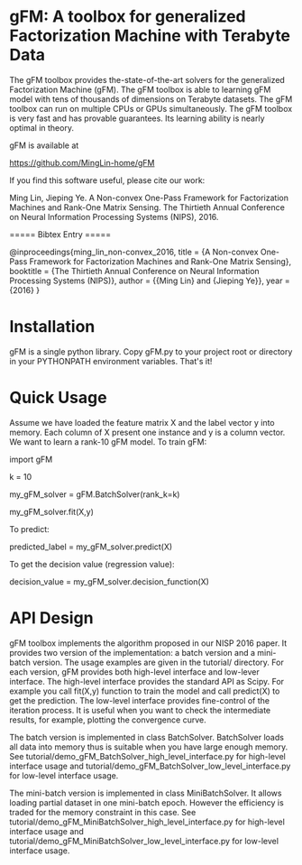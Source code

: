# gFM: A toolbox for generalized Factorization Machine with Terabyte Data #

The gFM toolbox provides the-state-of-the-art solvers for the generalized Factorization Machine (gFM). The gFM toolbox is able to learning gFM model with tens of thousands of dimensions on Terabyte datasets. The gFM toolbox can run on multiple CPUs or GPUs simultaneously. The gFM toolbox is very fast and has provable guarantees. Its learning ability is nearly optimal in theory.

gFM is available at

https://github.com/MingLin-home/gFM

If you find this software useful, please cite our work:

Ming Lin, Jieping Ye. A Non-convex One-Pass Framework for Factorization Machines and Rank-One Matrix Sensing. The Thirtieth Annual Conference on Neural Information Processing Systems (NIPS), 2016.

===== Bibtex Entry =====

@inproceedings{ming_lin_non-convex_2016,
  title = {A Non-convex One-Pass Framework for Factorization Machines and Rank-One Matrix Sensing}, 
  booktitle = {The Thirtieth Annual Conference on Neural Information Processing Systems (NIPS)},
  author = {{Ming Lin} and {Jieping Ye}},
  year = {2016}
}

Installation
============
gFM is a single python library. Copy gFM.py to your project root or directory in your PYTHONPATH environment variables. That's it!


Quick Usage
===========
Assume we have loaded the feature matrix X and the label vector y into memory. Each column of X present one instance and y is a column vector. We want to learn a rank-10 gFM model. To train gFM:

import gFM

k = 10

my_gFM_solver = gFM.BatchSolver(rank_k=k)

my_gFM_solver.fit(X,y)

To predict:

predicted_label = my_gFM_solver.predict(X)

To get the decision value (regression value):

decision_value = my_gFM_solver.decision_function(X)

API Design
===========

gFM toolbox implements the algorithm proposed in our NISP 2016 paper. It provides two version of the implementation: a batch version and a mini-batch version. The usage examples are given in the tutorial/ directory. For each version, gFM provides both high-level interface and low-lever interface. The high-level interface provides the standard API as Scipy. For example you call fit(X,y) function to train the model and call predict(X) to get the prediction. The low-level interface provides fine-control of the iteration process. It is useful when you want to check the intermediate results, for example, plotting the convergence curve.

The batch version is implemented in class BatchSolver. BatchSolver loads all data into memory thus is suitable when you have large enough memory. See tutorial/demo_gFM_BatchSolver_high_level_interface.py for high-level interface usage and tutorial/demo_gFM_BatchSolver_low_level_interface.py for low-level interface usage.

The mini-batch version is implemented in class MiniBatchSolver. It allows loading partial dataset in one mini-batch epoch. However the efficiency is traded for the memory constraint in this case. See tutorial/demo_gFM_MiniBatchSolver_high_level_interface.py for high-level interface usage and tutorial/demo_gFM_MiniBatchSolver_low_level_interface.py  for low-level interface usage.

